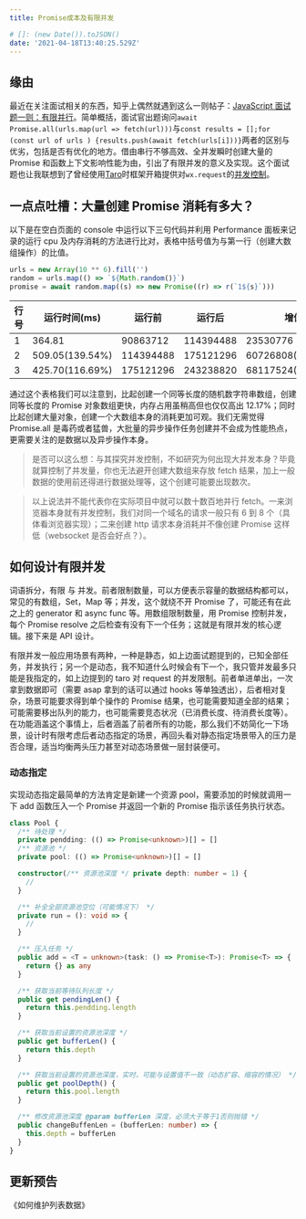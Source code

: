 ```yaml
---
title: Promise成本及有限并发

# []: (new Date()).toJSON()
date: '2021-04-18T13:40:25.529Z'
---
```


## 缘由

最近在关注面试相关的东西，知乎上偶然就遇到这么一则帖子：[JavaScript 面试题一则：有限并行](https://zhuanlan.zhihu.com/p/360193435)。简单概括，面试官出题询问`await Promise.all(urls.map(url => fetch(url)))`与`const results = [];for (const url of urls ) {results.push(await fetch(urls[i]))}`两者的区别与优劣，包括是否有优化的地方。借由串行不够高效、全并发瞬时创建大量的 Promise 和函数上下文影响性能为由，引出了有限并发的意义及实现。这个面试题也让我联想到了曾经使用[Taro](https://github.com/NervJS/taro)时框架开箱提供对`wx.request`的[并发控制](https://developers.weixin.qq.com/miniprogram/dev/framework/ability/network.html#使用限制)。

## 一点点吐槽：大量创建 Promise 消耗有多大？

以下是在空白页面的 console 中运行以下三句代码并利用 Performance 面板来记录的运行 cpu 及内存消耗的方法进行比对，表格中括号值为与第一行（创建大数组操作）的比值。

```js
urls = new Array(10 ** 6).fill('')
random = urls.map(() => `${Math.random()}`)
promise = await random.map((s) => new Promise((r) => r(`1${s}`)))
```

| 行号 | 运行时间(ms)    | 运行前    | 运行后    | 增值              |
| ---- | --------------- | --------- | --------- | ----------------- |
| 1    | 364.81          | 90863712  | 114394488 | 23530776          |
| 2    | 509.05(139.54%) | 114394488 | 175121296 | 60726808(258.07%) |
| 3    | 425.70(116.69%) | 175121296 | 243238820 | 68117524(289.48%) |

通过这个表格我们可以注意到，比起创建一个同等长度的随机数字符串数组，创建同等长度的 Promise 对象数组更快，内存占用虽稍高但也仅仅高出 12.17%；同时比起创建大量对象，创建一个大数组本身的消耗更加可观。我们无需觉得 Promise.all 是毒药或者猛兽，大批量的异步操作任务创建并不会成为性能热点，更需要关注的是数据以及异步操作本身。

> 是否可以这么想：与其探究并发控制，不如研究为何出现大并发本身？毕竟就算控制了并发量，你也无法避开创建大数组来存放 fetch 结果，加上一般数据的使用前还得进行数据处理等，这个创建可能要出现数次。

> 以上说法并不能代表你在实际项目中就可以数十数百地并行 fetch。一来浏览器本身就有并发控制，我们对同一个域名的请求一般只有 6 到 8 个（具体看浏览器实现）；二来创建 http 请求本身消耗并不像创建 Promise 这样低（websocket 是否会好点？）。

## 如何设计有限并发

词语拆分，有限 与 并发。前者限制数量，可以方便表示容量的数据结构都可以，常见的有数组，Set，Map 等；并发，这个就绕不开 Promise 了，可能还有在此之上的 generator 和 async func 等。用数组限制数量，用 Promise 控制并发，每个 Promise resolve 之后检查有没有下一个任务；这就是有限并发的核心逻辑。接下来是 API 设计。

有限并发一般应用场景有两种，一种是静态，如上边面试题提到的，已知全部任务，并发执行；另一个是动态，我不知道什么时候会有下一个，我只管并发最多只能是我指定的，如上边提到的 taro 对 request 的并发限制。前者单进单出，一次拿到数据即可（需要 asap 拿到的话可以通过 hooks 等单独透出），后者相对复杂，场景可能要求得到单个操作的 Promise 结果，也可能需要知道全部的结果；可能需要移出队列的能力，也可能需要竞态状况（已消费长度、待消费长度等）。在功能涵盖这个事情上，后者涵盖了前者所有的功能，那么我们不妨简化一下场景，设计时有限考虑后者动态指定的场景，再回头看对静态指定场景带入的压力是否合理，适当均衡两头压力甚至对动态场景做一层封装便可。

### 动态指定

实现动态指定最简单的方法肯定是新建一个资源 pool，需要添加的时候就调用一下 add 函数压入一个 Promise 并返回一个新的 Promise 指示该任务执行状态。

```ts
class Pool {
  /** 待处理 */
  private pendding: (() => Promise<unknown>)[] = []
  /** 资源池 */
  private pool: (() => Promise<unknown>)[] = []

  constructor(/** 资源池深度 */ private depth: number = 1) {
    //
  }

  /** 补全全部资源池空位（可能情况下） */
  private run = (): void => {
    //
  }

  /** 压入任务 */
  public add = <T = unknown>(task: () => Promise<T>): Promise<T> => {
    return {} as any
  }

  /** 获取当前等待队列长度 */
  public get pendingLen() {
    return this.pendding.length
  }

  /** 获取当前设置的资源池深度 */
  public get bufferLen() {
    return this.depth
  }

  /** 获取当前设置的资源池深度，实时，可能与设置值不一致（动态扩容、缩容的情况） */
  public get poolDepth() {
    return this.pool.length
  }

  /** 修改资源池深度 @param bufferLen 深度，必须大于等于1否则抛错 */
  public changeBuffenLen = (bufferLen: number) => {
    this.depth = bufferLen
  }
}
```

## 更新预告

《如何维护列表数据》
